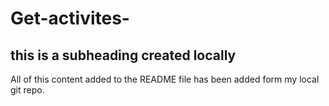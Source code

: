 # Get-activites-

## this is a subheading created locally

All of this content added to the README file has been added form my local git repo.

